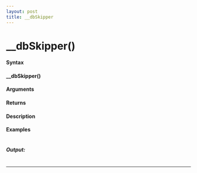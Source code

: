 ```yaml
---
layout: post
title: __dbSkipper
---
```


# __dbSkipper()


#### Syntax

#### __dbSkipper()

#### Arguments

#### Returns

#### Description

#### Examples

```

```

##### Output:

```

```

---